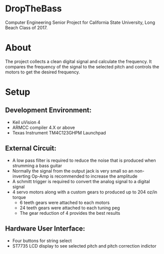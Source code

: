 # DropTheBass

Computer Engineering Senior Project for California State University, Long Beach Class of 2017.

# About

The project collects a clean digital signal and calculate the frequency. It compares the frequency of the signal to the selected pitch and controls the motors to get the desired frequency. 

# Setup

## Development Environment:
  * Keil uVision 4
  * ARMCC compiler 4.X or above
  * Texas Instrument TM4C123GHPM Launchpad

## External Circuit:
* A low pass filter is required to reduce the noise that is produced when strumming a bass guitar
* Normally the signal from the output jack is very small so an non-inverting Op-Amp is recommended to increase the amplitude
* A schmitt trigger is required to convert the analog signal to a digital signal
* 4 servo motors along with a custom gears to produced up to 204 oz/in torque
   * 6 teeth gears were attached to each motors
   * 24 teeth gears were attached to each tuning peg
   * The gear reduction of 4 provides the best results

## Hardware User Interface:
 * Four buttons for string select
 * ST7735 LCD display to see selected pitch and pitch correction indictor

